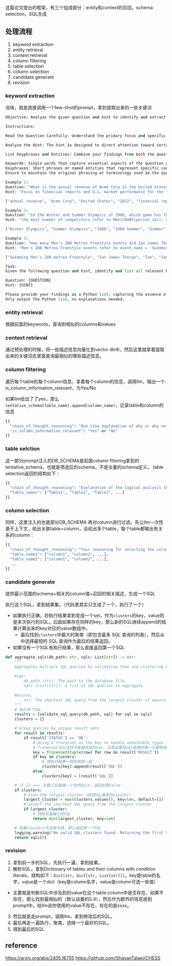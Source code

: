 这篇论文提出的框架，有三个组成部分：entity和context的召回，schema selection，SQL生成

## 处理流程
1. keyword extraction
2. entity retrieval
3. context retrieval
4. column filtering
5. table selection
6. column selection
7. candidate generate
8. revision

### keyword extraction
没啥，就是直接调用一个few-shot的prompt，拿到提取出来的一些关键词
```python
Objective: Analyze the given question and hint to identify and extract keywords, keyphrases, and named entities. These elements are crucial for understanding the core components of the inquiry and the guidance provided. This process involves recognizing and isolating significant terms and phrases that could be instrumental in formulating searches or queries related to the posed question.

Instructions:

Read the Question Carefully: Understand the primary focus and specific details of the question. Look for any named entities (such as organizations, locations, etc.), technical terms, and other phrases that encapsulate important aspects of the inquiry.

Analyze the Hint: The hint is designed to direct attention toward certain elements relevant to answering the question. Extract any keywords, phrases, or named entities that could provide further clarity or direction in formulating an answer.

List Keyphrases and Entities: Combine your findings from both the question and the hint into a single Python list. This list should contain:

Keywords: Single words that capture essential aspects of the question or hint.
Keyphrases: Short phrases or named entities that represent specific concepts, locations, organizations, or other significant details.
Ensure to maintain the original phrasing or terminology used in the question and hint.

Example 1:
Question: "What is the annual revenue of Acme Corp in the United States for 2022?"
Hint: "Focus on financial reports and U.S. market performance for the fiscal year 2022."

["annual revenue", "Acme Corp", "United States", "2022", "financial reports", "U.S. market performance", "fiscal year"]

Example 2:
Question: "In the Winter and Summer Olympics of 1988, which game has the most number of competitors? Find the difference of the number of competitors between the two games."
Hint: "the most number of competitors refer to MAX(COUNT(person_id)); SUBTRACT(COUNT(person_id where games_name = '1988 Summer'), COUNT(person_id where games_name = '1988 Winter'));"

["Winter Olympics", "Summer Olympics", "1988", "1988 Summer", "Summer", "1988 Winter", "Winter", "number of competitors", "difference", "MAX(COUNT(person_id))", "games_name", "person_id"]

Example 3:
Question: "How many Men's 200 Metres Freestyle events did Ian James Thorpe compete in?"
Hint: "Men's 200 Metres Freestyle events refer to event_name = 'Swimming Men''s 200 metres Freestyle'; events compete in refers to event_id;"

["Swimming Men's 200 metres Freestyle", "Ian James Thorpe", "Ian", "James", "Thorpe", "compete in", "event_name", "event_id"]

Task:
Given the following question and hint, identify and list all relevant keywords, keyphrases, and named entities.

Question: {QUESTION}
Hint: {HINT}

Please provide your findings as a Python list, capturing the essence of both the question and hint through the identified terms and phrases. 
Only output the Python list, no explanations needed. 

```
### entity retrieval
根据前面的keywords，查询到相似的columns和values

### context retrieval
通过预处理的时候，将一些描述信息向量化到vector db中。然后这里就拿着提取出来的关键词去里面查询最相似的哪些描述信息。

### column filtering
遍历每个table的每个column信息，拿着每个column的信息，调用llm，输出一个is_column_information_relevant，为Yes/No

如果llm给出了了yes，那么`tentative_schema[table_name].append(column_name)`，记录table和column的信息
```python
{{
  "chain_of_thought_reasoning": "One line explanation of why or why not the column information is relevant to the question and the hint.",
  "is_column_information_relevant": "Yes" or "No"
}}
```

<div></div>

### table selction
这一部分prompt注入的DB_SCHEMA是前面column filtering拿到的tentative_schema，也就是筛选后的schema，不是全量的schema定义。
table selection返回的结构如下：
```python
{{
  "chain_of_thought_reasoning": "Explanation of the logical analysis that led to the selection of the tables.",
  "table_names": ["Table1", "Table2", "Table3", ...]
}}
```

### column selection
同样，这里注入的也是部分DB_SCHEMA
再对column进行过滤。先让llm一次性基于上下文，给出关联table+column，会给出多个table，每个table都输出有关系的column：
```python
{{
  "chain_of_thought_reasoning": "Your reasoning for selecting the columns, be concise and clear.",
  "table_name1": ["column1", "column2", ...],
  "table_name2": ["column1", "column2", ...],
  ...
}}
```

### candidate generate
提供最小范围的schema+相关的column值+召回的相关描述，生成一个SQL

执行这个SQL，拿到结果集。（代码里其实只生成了一个，执行了一个）
- 如果执行正确，将执行结果拿到变成一个set，作为`clusters`的key，value则是本次执行的SQL。后面如果存在同样的key，那么新的SQL继续append的结果计算出来的key对应的value数组中。
	- 最后找到`clusters`中最大的聚类（即包含最多 SQL 查询的列表），然后从中选择最短的 SQL 查询作为最后的结果返回。
- 如果没有一个SQL有执行结果，那么直接返回第一个SQL
```python
def aggregate_sqls(db_path: str, sqls: List[str]) -> str:
    """
    Aggregates multiple SQL queries by validating them and clustering based on result sets.
    
    Args:
        db_path (str): The path to the database file.
        sqls (List[str]): A list of SQL queries to aggregate.
        
    Returns:
        str: The shortest SQL query from the largest cluster of equivalent queries.
    """
    # 执行多个SQL
    results = [validate_sql_query(db_path, sql) for sql in sqls]
    clusters = {}

    # Group queries by unique result sets
    for result in results:
        if result['STATUS'] == 'OK':
            # Using a frozenset as the key to handle unhashable types like lists
            # frozenset可以当作不能被改变的set。注意这里将sql结果的每一行都转成了tuple，set中放的是一个个的tuple，然后这个frozenset可以作为dict的key
            key = frozenset(tuple(row) for row in result['RESULT'])
            if key in clusters:
	            # 把执行结果一样的放到一起
                clusters[key].append(result['SQL'])
            else:
                clusters[key] = [result['SQL']]

	# if {} ==> 注意if后面跟一个空的dict，返回的是False
    if clusters:
        # Find the largest cluster（找到SQL最多的cluster）
        largest_cluster = max(clusters.values(), key=len, default=[])
        # Select the shortest SQL query from the largest cluster
        if largest_cluster:
	        # 找到长度最小的SQL
            return min(largest_cluster, key=len)

	# 如果clusters中没有东西，那么返回第一个SQL
    logging.warning("No valid SQL clusters found. Returning the first SQL query.")
    return sqls[0]

```

### revision
1. 拿到前一步的SQL，先执行一遍，拿到结果。
2. 解析SQL，拿到Dictionary of tables and their columns with condition literals，结构如下：`Dict[str, Dict[str, List[str]]]`。key是table的名字，value是一个dict（key是column名字，value是column可选一些值）
- 主要就是判断SQL中涉及到的value在这个table.column中是否存在。如果不存在，那么找到最相似的（默认设置的0.4），然后作为额外的信息放到prompt中，给llm说你使用的value不存在，存在的是xxxx。

3. 然后就是走prompt，调用llm，拿到修改后的SQL。
4. 最后再走一遍执行，聚类，选择一个最好的SQL。
5. 得到最后的SQL


## reference
https://arxiv.org/abs/2405.16755
https://github.com/ShayanTalaei/CHESS